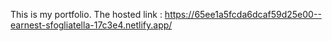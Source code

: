 This is my portfolio. The hosted link : https://65ee1a5fcda6dcaf59d25e00--earnest-sfogliatella-17c3e4.netlify.app/

